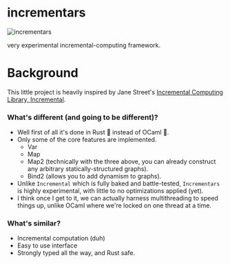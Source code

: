 # incrementars

![incrementars](https://github.com/YilunAllenChen/incrementars/assets/32376517/3151ae7f-b7c4-436f-a0f5-5595af5bfafb)

very experimental incremental-computing framework.

# Background

This little project is heavily inspired by Jane Street's [Incremental Computing Library, Incremental](https://github.com/janestreet/incremental).

### What's different (and going to be different)?

- Well first of all it's done in Rust 🦀 instead of OCaml 🐫.
- Only some of the core features are implemented.
  - Var
  - Map
  - Map2 (technically with the three above, you can already construct any arbitrary statically-structured graphs).
  - Bind2 (allows you to add dynamism to graphs).
- Unlike `Incremental` which is fully baked and battle-tested, `Incrementars` is highly experimental, with little to no optimizations applied (yet).
- I think once I get to it, we can actually harness multithreading to speed things up, unlike OCaml where we're locked on one thread at a time.

### What's similar?

- Incremental computation (duh)
- Easy to use interface
- Strongly typed all the way, and Rust safe.
